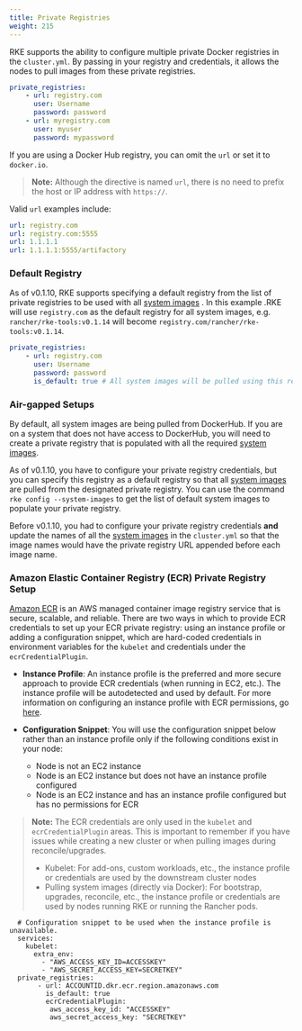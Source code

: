 ```yaml
---
title: Private Registries
weight: 215
---
```


RKE supports the ability to configure multiple private Docker registries in the `cluster.yml`. By passing in your registry and credentials, it allows the nodes to pull images from these private registries.  

```yaml
private_registries:
    - url: registry.com
      user: Username
      password: password
    - url: myregistry.com
      user: myuser
      password: mypassword
```

If you are using a Docker Hub registry, you can omit the `url` or set it to `docker.io`.

> **Note:** Although the directive is named `url`, there is no need to prefix the host or IP address with `https://`.

Valid `url` examples include:

```yaml
url: registry.com
url: registry.com:5555
url: 1.1.1.1
url: 1.1.1.1:5555/artifactory
```

### Default Registry

As of v0.1.10, RKE supports specifying a default registry from the list of private registries to be used with all [system images]({{<baseurl>}}/rke/latest/en/config-options/system-images/) . In this example .RKE will use `registry.com` as the default registry for all system images, e.g. `rancher/rke-tools:v0.1.14` will become `registry.com/rancher/rke-tools:v0.1.14`.

```yaml
private_registries:
    - url: registry.com
      user: Username
      password: password
      is_default: true # All system images will be pulled using this registry. 
```

### Air-gapped Setups

By default, all system images are being pulled from DockerHub. If you are on a system that does not have access to DockerHub, you will need to create a private registry that is populated with all the required [system images]({{<baseurl>}}/rke/latest/en/config-options/system-images/). 

As of v0.1.10, you have to configure your private registry credentials, but you can specify this registry as a default registry so that all [system images]({{<baseurl>}}/rke/latest/en/config-options/system-images/) are pulled from the designated private registry. You can use the command `rke config --system-images` to get the list of default system images to populate your private registry. 

Before v0.1.10, you had to configure your private registry credentials **and** update the names of all the [system images]({{<baseurl>}}/rke/latest/en/config-options/system-images/) in the `cluster.yml` so that the image names would have the private registry URL appended before each image name. 


### Amazon Elastic Container Registry (ECR) Private Registry Setup

[Amazon ECR](https://docs.aws.amazon.com/AmazonECR/latest/userguide/what-is-ecr.html) is an AWS managed container image registry service that is secure, scalable, and reliable. There are two ways in which to provide ECR credentials to set up your ECR private registry: using an instance profile or adding a configuration snippet, which are hard-coded credentials in environment variables for the `kubelet` and credentials under the `ecrCredentialPlugin`. 

  - **Instance Profile**: An instance profile is the preferred and more secure approach to provide ECR credentials (when running in EC2, etc.). The instance profile will be autodetected and used by default. For more information on configuring an instance profile with ECR permissions, go [here](https://docs.aws.amazon.com/AmazonECR/latest/userguide/security-iam.html).

  - **Configuration Snippet**: You will use the configuration snippet below rather than an instance profile only if the following conditions exist in your node:

    - Node is not an EC2 instance
    - Node is an EC2 instance but does not have an instance profile configured
    - Node is an EC2 instance and has an instance profile configured but has no permissions for ECR

>  **Note:** The ECR credentials are only used in the `kubelet` and `ecrCredentialPlugin` areas. This is important to remember if you have issues while creating a new cluster or when pulling images during reconcile/upgrades.
>
>  - Kubelet: For add-ons, custom workloads, etc., the instance profile or credentials are used by the 
>    downstream cluster nodes
>  - Pulling system images (directly via Docker): For bootstrap, upgrades, reconcile, etc., the instance profile 
>    or credentials are used by nodes running RKE or running the Rancher pods.

```
  # Configuration snippet to be used when the instance profile is unavailable.
  services:
    kubelet:
      extra_env:
        - "AWS_ACCESS_KEY_ID=ACCESSKEY"
        - "AWS_SECRET_ACCESS_KEY=SECRETKEY"
  private_registries:
       - url: ACCOUNTID.dkr.ecr.region.amazonaws.com
         is_default: true
         ecrCredentialPlugin: 
          aws_access_key_id: "ACCESSKEY"
          aws_secret_access_key: "SECRETKEY"
``` 
    